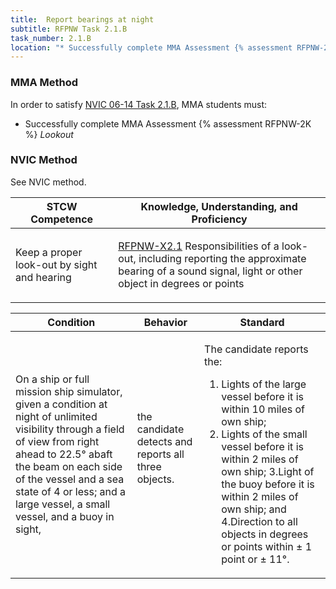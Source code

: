 ```yaml
---
title:  Report bearings at night
subtitle: RFPNW Task 2.1.B 
task_number: 2.1.B
location: "* Successfully complete MMA Assessment {% assessment RFPNW-2K %} *Lookout*" 
---
```



### MMA Method

In order to satisfy  [NVIC 06-14  Task  2.1.B]({{site.baseurl}}/assets/images/nvic-06-14.pdf), MMA students must:

* Successfully complete MMA Assessment {% assessment RFPNW-2K %} *Lookout*


### NVIC Method

<a onclick="togglevisibility('nvic_methods')" >See NVIC method.</a>

<div id='nvic_methods' class='hide'>

<table>
<thead>
<tr>
<th class='forty'> STCW Competence </th>
<th class='sixty'> Knowledge, Understanding, and Proficiency </th>
</tr>
</thead>




<tbody>
<tr><td markdown='1'>

Keep a proper look-out by sight and hearing

</td><td markdown='1'>

[RFPNW-X2.1](../../tables/24.html#RFPNW-X2.1) Responsibilities of a look-out, including reporting the approximate bearing of a sound signal, light or other object in degrees or points

</td></tr>


</tbody>
</table>


<table>
<thead>
<tr><th class='twenty'>  Condition </th><th class='twenty'> Behavior </th><th  class='sixty'>Standard </th></tr>
</thead>
<tbody >



<tr><td markdown='1'>

On a ship or full mission ship simulator, given a condition at night of unlimited visibility through a field of view from right ahead to 22.5° abaft the beam on each side of the vessel and a sea state of 4 or less; and a large vessel, a small vessel, and a buoy in sight,

</td><td markdown='1'>

the candidate detects and reports all three objects.

<br>

<div class="tooltip">
<span class="tooltiptext">
</span>
</div>


</td><td markdown='1'>

The candidate reports the:

1. Lights of the large vessel before it is within 10 miles of own ship;
2. Lights of the small vessel before it is within 2 miles of own ship;
3.Light of the buoy before it is within 2 miles of own ship; and
4.Direction to all objects in degrees or points within ± 1 point or ± 11°.

</td></tr>
</tbody>
</table>
</div>
